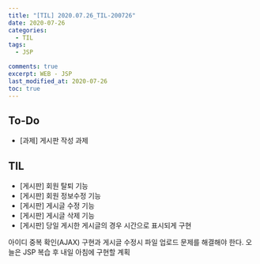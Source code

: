 ```yaml
---
title: "[TIL] 2020.07.26_TIL-200726"
date: 2020-07-26
categories:
  - TIL
tags:
  - JSP

comments: true
excerpt: WEB - JSP
last_modified_at: 2020-07-26
toc: true
---
```


## To-Do
- [과제] 게시판 작성 과제

## TIL
- [게시판] 회원 탈퇴 기능
- [게시판] 회원 정보수정 기능
- [게시판] 게시글 수정 기능
- [게시판] 게시글 삭제 기능
- [게시판] 당일 게시한 게시글의 경우 시간으로 표시되게 구현

아이디 중복 확인(AJAX) 구현과 게시글 수정시 파일 업로드 문제를 해결해야 한다. 오늘은 JSP 복습 후 내일 아침에 구현할 계획
